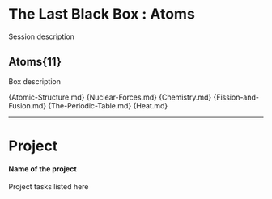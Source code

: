 # The Last Black Box : Atoms
Session description

## Atoms{11}
Box description

{Atomic-Structure.md}
{Nuclear-Forces.md}
{Chemistry.md}
{Fission-and-Fusion.md}
{The-Periodic-Table.md}
{Heat.md}

---

# Project
#### Name of the project
Project tasks listed here
